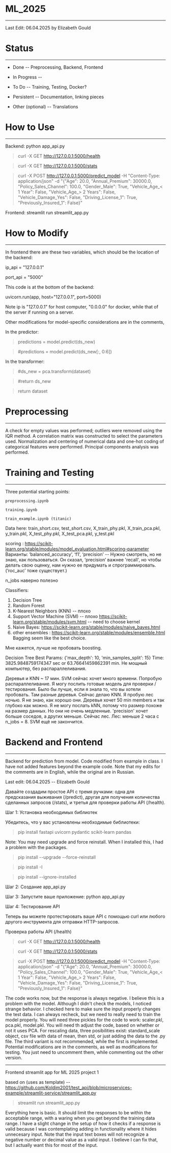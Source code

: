 # ML_2025
---

Last Edit: 06.04.2025 by Elizabeth Gould


# Status
---

* Done -- Preprocessing, Backend, Frontend
* In Progress -- 
* To Do -- Training, Testing, Docker?
* Persistent -- Documentation, linking pieces

* Other (optional) -- Translations

# How to Use
---

Backend: python app_api.py

 > curl -X GET http://127.0.0.1:5000/health

 > curl -X GET http://127.0.0.1:5000/stats

 > curl -X POST http://127.0.0.1:5000/predict_model -H "Content-Type: application/json" -d "{\"Age\": 20.0, \"Annual_Premium\": 30000.0, \"Policy_Sales_Channel\": 100.0, \"Gender_Male\": True, \"Vehicle_Age_< 1 Year\": False,  \"Vehicle_Age_> 2 Years\": False,  \"Vehicle_Damage_Yes\": False,  \"Driving_License_1\": True,  \"Previously_Insured_1\": False}"

Frontend: streamlit run streamlit_app.py


# How to Modify
---

In frontend there are these two variables, which should be the location of the backend:

 ip_api = "127.0.0.1"

 port_api = "5000"

This code is at the bottom of the backend:

 uvicorn.run(app, host="127.0.0.1", port=5000)

Note ip is "127.0.0.1" for host computer, "0.0.0.0" for docker, while that of the server if running on a server.


Other modifications for model-specific considerations are in the comments, 

In the predictor:

 > predictions = model.predict(ds_new)
 
 > #predictions = model.predict(ds_new[:, 0:6])

In the transformer:

 > #ds_new = pca.transform(dataset)

 > #return ds_new

 > return dataset


# Preprocessing
---

A check for empty values ​​was performed; outliers were removed using the IQR method. A correlation matrix was constructed to select the parameters used. Normalization and centering of numerical data and one-hot coding of categorical features were performed. Principal сomponents analysis was performed.

# Training and Testing
---

Three potential starting points:

    preprocessing.ipynb 

    training.ipynb

    train_example.ipynb (titanic)

Data here: train_short.csv, test_short.csv, X_train_phy.pkl, X_train_pca.pkl, y_train.pkl, X_test_phy.pkl, X_test_pca.pkl, y_test.pkl

scoring : https://scikit-learn.org/stable/modules/model_evaluation.html#scoring-parameter Варианты: ‘balanced_accuracy’, ‘f1’, ‘precision’ -- Нужно смотреть, но не знаю, как пользоваться. Он сказал, ‘precision’  важнее 'recall', но чтобы делать свою оценку, нам нужно ее придумать и спрограммировать. 
(‘roc_auc’ тоже существует.)

n_jobs наверно полезно

Classifiers:
1. Decision Tree
2. Random Forest
3. K-Nearest Neighbors (KNN) -- плохо
4. Support Vector Machine (SVM) -- плохо 
https://scikit-learn.org/stable/modules/svm.html -- need to choose kernel
5. Naive Bayes: https://scikit-learn.org/stable/modules/naive_bayes.html
6. other ensembles : https://scikit-learn.org/stable/modules/ensemble.html
Bagging seem like the best choice.

Мне кажется, лучше не пробовать boosting.

Decision Tree Best Params: {'max_depth': 10, 'min_samples_split': 15} Time:  3825.9848759174347  sec or  63.76641459862391 min. Не мощный компьютер, без распараллеливания.

Деревья и KNN ~ 17 мин. SVM сейчас хочет много времени. Попробую распараллеливание. Я могу послить готовые модель для проверки / тестирования. Было бы лучше, если я знала то, что вы хотели пробовать. Там разные деревья. Сейчас делаю KNN. Я пробую лес ночью. Я не знаю, как хорошо они. Деревья хочет 50 min members и так глубоко как можно. Я не могу послать kNN, потому что размер похоже на размер данных. Но они не очень медленные. 'precision' хочет больше соседов, а других меньше. Сейчас лес. Лес: меньше 2 часа с n_jobs = 8. SVM ещё не закончится.

# Backend and Frontend
---

Backend for prediction from model. Code modified from example in class. I have not added features beyond the example code. Note that my edits for the comments are in English, while the original are in Russian.

Last edit: 06.04.2025 -- Elizabeth Gould

Давайте создадим простое API с тремя ручками: одна для предсказания выживания (/predict), другая для получения количества сделанных запросов (/stats), и третья для проверки работы API (/health).

Шаг 1: Установка необходимых библиотек

Убедитесь, что у вас установлены необходимые библиотеки:

 > pip install fastapi uvicorn pydantic scikit-learn pandas

Note: You may need upgrade and force reinstall. When I installed this, I had a problem with the packages.

 > pip install --upgrade --force-reinstall <package>

 > pip install -I <package>

 > pip install --ignore-installed <package>

Шаг 2: Создание app_api.py

Шаг 3: Запустите ваше приложение: python app_api.py

Шаг 4: Тестирование API

Теперь вы можете протестировать ваше API с помощью curl или любого другого инструмента для отправки HTTP-запросов.

Проверка работы API (/health)

 > curl -X GET http://127.0.0.1:5000/health

 > curl -X GET http://127.0.0.1:5000/stats

 > curl -X POST http://127.0.0.1:5000/predict_model -H "Content-Type: application/json" -d "{\"Age\": 20.0, \"Annual_Premium\": 30000.0, \"Policy_Sales_Channel\": 100.0, \"Gender_Male\": True, \"Vehicle_Age_< 1 Year\": False,  \"Vehicle_Age_> 2 Years\": False,  \"Vehicle_Damage_Yes\": False,  \"Driving_License_1\": True,  \"Previously_Insured_1\": False}"
    
The code works now, but the response is always negative. I believe this is a problem with the model. Although I didn't check the models, I noticed strange behavior. I checked here to make sure the input properly changes the test data. I can always recheck, but we need to really need to train the model properly. You will need three pickles for the code to work: scaler.pkl, pca.pkl, model.pkl. You will need th adjust the code, based on whether or not it uses PCA. For rescaling data, three posibilities exist: standard_scale object, csv file with data of mean, then std, or just adding the data to the .py file. The third variant is not recommended, while the first is implemented. Potential modifications are in the comments, as well as modifications for testing. You just need to uncomment them, while commenting out the other version.

---

Frontend streamlit app for ML 2025 project 1

based on (uses as template) -- 
https://github.com/Koldim2001/test_api/blob/microservices-example/streamlit-service/streamlit_app.py

 > streamlit run streamlit_app.py

Everything here is basic. It should limit the responses to be within the acceptable range, with a waring when you get beyond the training data range. I have a slight change in the setup of how it checks if a response is valid because I was contemplating adding in functionality where it hides unnecesary input. Note that the input text boxes will not recognize a negative number or decimal value as a valid input. I believe I can fix that, but I actually want this for most of the input.


